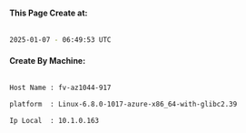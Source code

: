 
   
#### This Page Create at:

```bash

2025-01-07 - 06:49:53 UTC

```

#### Create By Machine:

```bash

Host Name : fv-az1044-917

platform  : Linux-6.8.0-1017-azure-x86_64-with-glibc2.39

Ip Local  : 10.1.0.163

```

